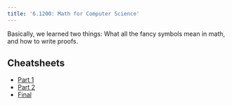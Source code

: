 ```yaml
---
title: '6.1200: Math for Computer Science'
---
```


Basically, we learned two things: What all the fancy symbols mean in math, and how to write proofs.

## Cheatsheets

- [Part 1](https://docs.google.com/document/d/1i-h80jxithfHKxOpKFmsr5GoleVgUTDVAmNODthhvsE/edit?usp=sharing)
- [Part 2](https://docs.google.com/document/d/14wUzrHtU1hcK4SuXdnzfZFfWLHL97VkKfMLVdDb0lrM/edit?usp=sharing)
- [Final](https://docs.google.com/document/d/19ii7F_oEBUbxK2kr47GY9EHD5voF6wmLF7gfGFh-dTo/edit?usp=sharing)
